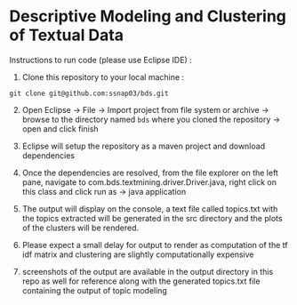 # Descriptive Modeling and Clustering of Textual Data

Instructions to run code (please use Eclipse IDE) :

1. Clone this repository to your local machine :

`git clone git@github.com:ssnap03/bds.git`

2. Open Eclipse -> File -> Import project from file system or archive -> browse to the directory named `bds` where you cloned the repository -> open and click finish

3. Eclipse will setup the repository as a maven project and download dependencies

4. Once the dependencies are resolved, from the file explorer on the left pane, navigate to com.bds.textmining.driver.Driver.java, right click on this class and click run as -> java application

5. The output will display on the console, a text file called topics.txt with the topics extracted will be generated in the src directory and the plots of the clusters will be rendered.

6. Please expect a small delay for output to render as computation of the tf idf matrix and clustering are slightly computationally expensive

7. screenshots of the output are available in the output directory in this repo as well for reference along with the generated topics.txt file containing the output of topic modeling
